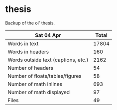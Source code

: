 thesis
======
Backup of the ol' thesis.

Sat 04 Apr | Total
---|---
Words in text| 17804
Words in headers| 160
Words outside text (captions, etc.)| 2162
Number of headers| 54
Number of floats/tables/figures| 58
Number of math inlines| 693
Number of math displayed| 97
Files| 49

